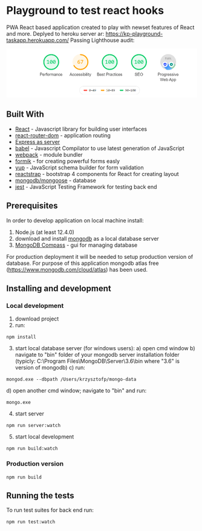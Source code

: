 # Playground to test react hooks

PWA React based application created to play with newset features of React and more. 
Deplyed to heroku server ar: https://kp-playground-taskapp.herokuapp.com/
Passing Lighthouse audit:
<p>
    <img src="src/pwa/lighthouseaudit.png" alt="Lighthouse" class="scale" />
</p>

## Built With

* [React](https://reactjs.org/) - Javascript library for building user interfaces
* [react-router-dom](https://www.npmjs.com/package/react-router-dom) - application routing
* [Express as server](https://expressjs.com/)
* [babel](https://babeljs.io/) - Javascript Compilator to use latest generation of JavaScript
* [webpack](https://webpack.js.org/) - module bundler
* [formik](https://github.com/jaredpalmer/formik) - for creating powerful forms easly
* [yup](https://github.com/jquense/yup) - JavaScript schema builder for form validation
* [reactstrap](https://reactstrap.github.io/) - bootstrap 4 components for React for creating layout
* [mongodb/mongoose](https://www.mongodb.com/) - database
* [jest](https://jestjs.io/) - JavaScript Testing Framework for testing back end


## Prerequisites

In order to develop application on local machine install:
1. Node.js (at least 12.4.0)
2. download and install [mongodb](https://www.mongodb.com/download-center/community) as a local database server
3. [MongoDB Compass](https://www.mongodb.com/products/compass) - gui for managing database

For production deployment it will be needed to setup production version of database. For purpose of this application mongodb atlas free (https://www.mongodb.com/cloud/atlas) has been used.

## Installing and development

### Local development
1. download project
2. run:
```
npm install
```
3. start local database server (for windows users):
a) open cmd window
b) navigate to "bin" folder of your mongodb server installation folder (typicly: C:\Program Files\MongoDB\Server\3.6\bin where "3.6" is version of mongodb)
c) run:
```
mongod.exe --dbpath /Users/krzysztofp/mongo-data
```
d) open another cmd window; navigate to "bin" and run:
```
mongo.exe
```
4. start server
```
npm run server:watch
```

5. start local development
```
npm run build:watch
```

### Production version
```
npm run build
```

## Running the tests

To run test suites for back end run:

```
npm run test:watch
```
